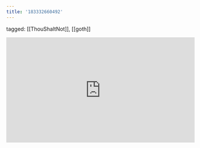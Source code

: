 ```yaml
---
title: '183332660492'
---
```

tagged: [[ThouShaltNot]], [[goth]]
<iframe allow="accelerometer; autoplay; clipboard-write; encrypted-media; gyroscope; picture-in-picture" allowfullscreen="" frameborder="0" height="281" id="youtube_iframe" src="https://www.youtube.com/embed/B9g0f-YT9f4?feature=oembed&amp;enablejsapi=1&amp;origin=https://safe.txmblr.com&amp;wmode=opaque" width="500"></iframe>